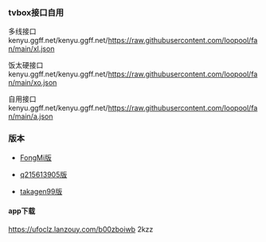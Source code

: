 ### tvbox接口自用

多线接口  
kenyu.ggff.net/kenyu.ggff.net/https://raw.githubusercontent.com/loopool/fan/main/xl.json

饭太硬接口  
kenyu.ggff.net/kenyu.ggff.net/https://raw.githubusercontent.com/loopool/fan/main/xo.json

自用接口  
kenyu.ggff.net/kenyu.ggff.net/https://raw.githubusercontent.com/loopool/fan/main/a.json

### 版本

- [FongMi版](https://github.com/FongMi/TV ) 

- [q215613905版](https://github.com/q215613905/TVBoxOS) 

- [takagen99版](https://github.com/takagen99/Box) 

#### app下载
https://ufoclz.lanzouy.com/b00zboiwb 2kzz
